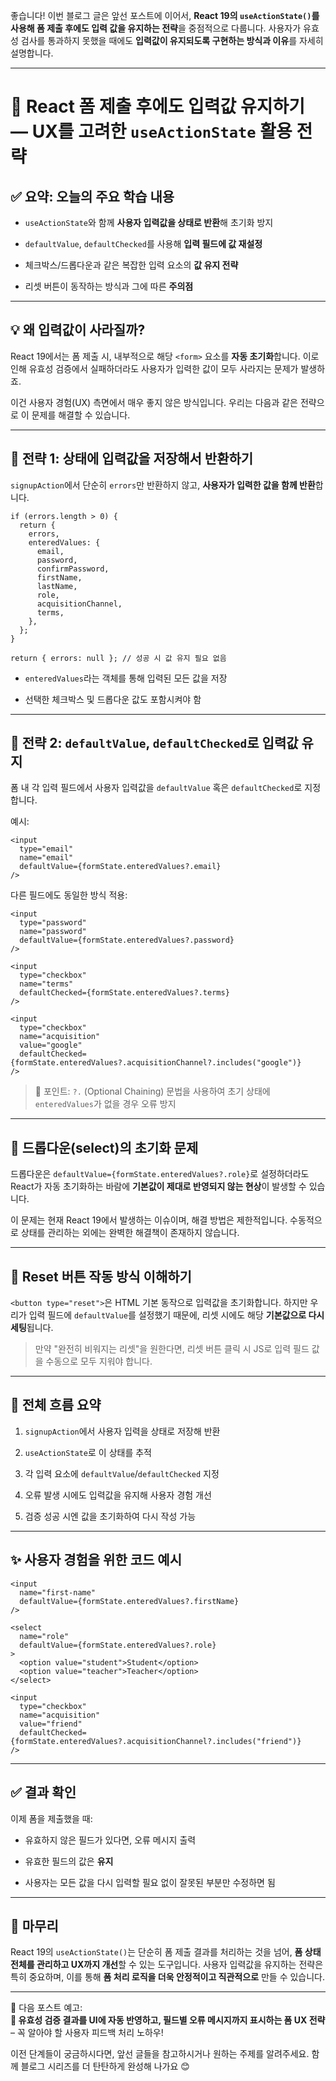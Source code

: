 좋습니다! 이번 블로그 글은 앞선 포스트에 이어서, **React 19의 `useActionState()`를 사용해 폼 제출 후에도 입력 값을 유지하는 전략**을 중점적으로 다룹니다. 사용자가 유효성 검사를 통과하지 못했을 때에도 **입력값이 유지되도록 구현하는 방식과 이유**를 자세히 설명합니다.

---

# 📝 React 폼 제출 후에도 입력값 유지하기 — UX를 고려한 `useActionState` 활용 전략

## ✅ 요약: 오늘의 주요 학습 내용

- `useActionState`와 함께 **사용자 입력값을 상태로 반환**해 초기화 방지
    
- `defaultValue`, `defaultChecked`를 사용해 **입력 필드에 값 재설정**
    
- 체크박스/드롭다운과 같은 복잡한 입력 요소의 **값 유지 전략**
    
- 리셋 버튼이 동작하는 방식과 그에 따른 **주의점**
    

---

## 💡 왜 입력값이 사라질까?

React 19에서는 폼 제출 시, 내부적으로 해당 `<form>` 요소를 **자동 초기화**합니다. 이로 인해 유효성 검증에서 실패하더라도 사용자가 입력한 값이 모두 사라지는 문제가 발생하죠.

이건 사용자 경험(UX) 측면에서 매우 좋지 않은 방식입니다. 우리는 다음과 같은 전략으로 이 문제를 해결할 수 있습니다.

---

## 🧪 전략 1: 상태에 입력값을 저장해서 반환하기

`signupAction`에서 단순히 `errors`만 반환하지 않고, **사용자가 입력한 값을 함께 반환**합니다.

```tsx
if (errors.length > 0) {
  return {
    errors,
    enteredValues: {
      email,
      password,
      confirmPassword,
      firstName,
      lastName,
      role,
      acquisitionChannel,
      terms,
    },
  };
}

return { errors: null }; // 성공 시 값 유지 필요 없음
```

- `enteredValues`라는 객체를 통해 입력된 모든 값을 저장
    
- 선택한 체크박스 및 드롭다운 값도 포함시켜야 함
    

---

## 🧪 전략 2: `defaultValue`, `defaultChecked`로 입력값 유지

폼 내 각 입력 필드에서 사용자 입력값을 `defaultValue` 혹은 `defaultChecked`로 지정합니다.

예시:

```tsx
<input
  type="email"
  name="email"
  defaultValue={formState.enteredValues?.email}
/>
```

다른 필드에도 동일한 방식 적용:

```tsx
<input
  type="password"
  name="password"
  defaultValue={formState.enteredValues?.password}
/>

<input
  type="checkbox"
  name="terms"
  defaultChecked={formState.enteredValues?.terms}
/>

<input
  type="checkbox"
  name="acquisition"
  value="google"
  defaultChecked={formState.enteredValues?.acquisitionChannel?.includes("google")}
/>
```

> 🧠 포인트: `?.` (Optional Chaining) 문법을 사용하여 초기 상태에 `enteredValues`가 없을 경우 오류 방지

---

## 🎯 드롭다운(select)의 초기화 문제

드롭다운은 `defaultValue={formState.enteredValues?.role}`로 설정하더라도 React가 자동 초기화하는 바람에 **기본값이 제대로 반영되지 않는 현상**이 발생할 수 있습니다.

이 문제는 현재 React 19에서 발생하는 이슈이며, 해결 방법은 제한적입니다. 수동적으로 상태를 관리하는 외에는 완벽한 해결책이 존재하지 않습니다.

---

## 🧹 Reset 버튼 작동 방식 이해하기

`<button type="reset">`은 HTML 기본 동작으로 입력값을 초기화합니다. 하지만 우리가 입력 필드에 `defaultValue`를 설정했기 때문에, 리셋 시에도 해당 **기본값으로 다시 세팅**됩니다.

> 만약 "완전히 비워지는 리셋"을 원한다면, 리셋 버튼 클릭 시 JS로 입력 필드 값을 수동으로 모두 지워야 합니다.

---

## 👀 전체 흐름 요약

1. `signupAction`에서 사용자 입력을 상태로 저장해 반환
    
2. `useActionState`로 이 상태를 추적
    
3. 각 입력 요소에 `defaultValue`/`defaultChecked` 지정
    
4. 오류 발생 시에도 입력값을 유지해 사용자 경험 개선
    
5. 검증 성공 시엔 값을 초기화하여 다시 작성 가능
    

---

## ✨ 사용자 경험을 위한 코드 예시

```tsx
<input
  name="first-name"
  defaultValue={formState.enteredValues?.firstName}
/>

<select
  name="role"
  defaultValue={formState.enteredValues?.role}
>
  <option value="student">Student</option>
  <option value="teacher">Teacher</option>
</select>

<input
  type="checkbox"
  name="acquisition"
  value="friend"
  defaultChecked={formState.enteredValues?.acquisitionChannel?.includes("friend")}
/>
```

---

## ✅ 결과 확인

이제 폼을 제출했을 때:

- 유효하지 않은 필드가 있다면, 오류 메시지 출력
    
- 유효한 필드의 값은 **유지**
    
- 사용자는 모든 값을 다시 입력할 필요 없이 잘못된 부분만 수정하면 됨
    

---

## 🧭 마무리

React 19의 `useActionState()`는 단순히 폼 제출 결과를 처리하는 것을 넘어, **폼 상태 전체를 관리하고 UX까지 개선**할 수 있는 도구입니다. 사용자 입력값을 유지하는 전략은 특히 중요하며, 이를 통해 **폼 처리 로직을 더욱 안정적이고 직관적으로** 만들 수 있습니다.

---

📌 다음 포스트 예고:  
**🔐 유효성 검증 결과를 UI에 자동 반영하고, 필드별 오류 메시지까지 표시하는 폼 UX 전략** – 꼭 알아야 할 사용자 피드백 처리 노하우!

이전 단계들이 궁금하시다면, 앞선 글들을 참고하시거나 원하는 주제를 알려주세요. 함께 블로그 시리즈를 더 탄탄하게 완성해 나가요 😊